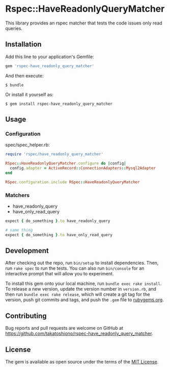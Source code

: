 # Rspec::HaveReadonlyQueryMatcher

This library provides an rspec matcher that tests the code issues only read queries.

## Installation

Add this line to your application's Gemfile:

```ruby
gem 'rspec-have_readonly_query_matcher'
```

And then execute:

    $ bundle

Or install it yourself as:

    $ gem install rspec-have_readonly_query_matcher

## Usage

### Configuration

spec/spec_helper.rb:
```ruby
require 'rspec/have_readonly_query_matcher'

RSpec::HaveReadonlyQueryMatcher.configure do |config|
  config.adapter = ActiveRecord::ConnectionAdapters::Mysql2Adapter
end

RSpec.configuration.include RSpec::HaveReadonlyQueryMatcher
```

### Matchers

- have_readonly_query
- have_only_read_query

```ruby
expect { do_something }.to have_readonly_query

# same thing
expect { do_something }.to have_only_read_query
```

## Development

After checking out the repo, run `bin/setup` to install dependencies. Then, run `rake spec` to run the tests. You can also run `bin/console` for an interactive prompt that will allow you to experiment.

To install this gem onto your local machine, run `bundle exec rake install`. To release a new version, update the version number in `version.rb`, and then run `bundle exec rake release`, which will create a git tag for the version, push git commits and tags, and push the `.gem` file to [rubygems.org](https://rubygems.org).

## Contributing

Bug reports and pull requests are welcome on GitHub at https://github.com/takatoshiono/rspec-have_readonly_query_matcher.

## License

The gem is available as open source under the terms of the [MIT License](https://opensource.org/licenses/MIT).
